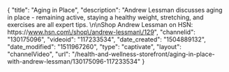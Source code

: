 {
    "title": "Aging in Place",
    "description": "Andrew Lessman discusses aging in place - remaining active, staying a healthy weight, stretching, and exercises are all expert tips. \n\nShop Andrew Lessman on HSN: https:\/\/www.hsn.com\/shop\/andrew-lessman\/129",
    "channelid": "130175096",
    "videoid": "117233534",
    "date_created": "1504889132",
    "date_modified": "1511967260",
    "type": "captivate",
    "layout": "channelVideo",
    "url": "\/health-and-wellness-storefront\/aging-in-place-with-andrew-lessman\/130175096-117233534"
}